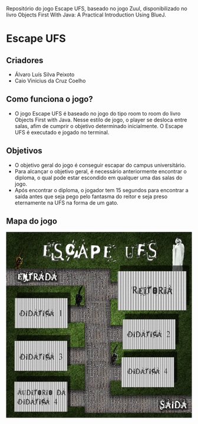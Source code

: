 Repositório do jogo Escape UFS, baseado no jogo Zuul, disponibilizado no livro Objects First With Java: A Practical Introduction Using BlueJ. 

# Escape UFS

## Criadores
* Álvaro Luís Silva Peixoto
* Caio Vinicius da Cruz Coelho

## Como funciona o jogo?
* O jogo Escape UFS é baseado no jogo do tipo room to room do livro Objects First with Java. Nesse estilo de jogo, o player se desloca entre salas, afim de cumprir o objetivo determinado inicialmente. O Escape UFS é executado e jogado no terminal.

## Objetivos

* O objetivo geral do jogo é conseguir escapar do campus universitário.
* Para alcançar o objetivo geral, é necessário anteriormente encontrar o diploma, o qual pode estar escondido em qualquer uma das salas do jogo.
* Após encontrar o diploma, o jogador tem 15 segundos para encontrar a saída antes que seja pego pelo fantasma do reitor e seja preso eternamente na UFS na forma de um gato.

## Mapa do jogo
<img src="escape-ufs.jpg" width="600px"/>
